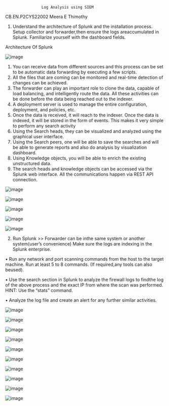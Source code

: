                     Log Analysis using SIEM
CB.EN.P2CYS22002
Meera E Thimothy

1) Understand the architecture of Splunk and the installation process. Setup collector and forwarder,then ensure the logs areaccumulated in Splunk. Familiarize yourself with the dashboard fields.

 Architecture Of Splunk

![image](https://github.com/Meerathimothy/Cyber-Security/assets/57287429/0c6c99a3-65c6-48cd-87fc-065ac186c111)

1) You can receive data from different sources and this process can be set to be automatic data forwarding by executing a few scripts.
2) All the files that are coming can be monitored and real-time detection of changes can be achieved.
3) The forwarder can play an important role to clone the data, capable of load balancing, and intelligently route the data. All these activities can be done before the data being reached out to the indexer.
4) A deployment server is used to manage the entire configuration, deployment, and policies, etc.
5) Once the data is received, it will reach to the indexer. Once the data is indexed, it will be stored in the form of events. This makes it very simple to perform any search activity
6) Using the Search heads, they can be visualized and analyzed using the graphical user interface.
7) Using the Search peers, one will be able to save the searches and will be able to generate reports and also do analysis by visualization dashboard.
8) Using Knowledge objects, you will be able to enrich the existing unstructured data.
9) The search heads and knowledge objects can be accessed via the Splunk web interface. All the communications happen via REST API connection.

![image](https://github.com/Meerathimothy/Cyber-Security/assets/57287429/076ace48-af89-4d20-93c4-172edd29353a)

![image](https://github.com/Meerathimothy/Cyber-Security/assets/57287429/56a09a24-849a-45e4-89ab-edba76ecdf4e)

![image](https://github.com/Meerathimothy/Cyber-Security/assets/57287429/ec171a99-6432-4732-b4c9-8cc131afc50b)

![image](https://github.com/Meerathimothy/Cyber-Security/assets/57287429/d57ab861-b6a4-4d02-a644-df7de81103c6)

![image](https://github.com/Meerathimothy/Cyber-Security/assets/57287429/2369863f-27fd-485e-a677-e7e1e8baef74)


2) Run Splunk >> Forwarder can be inthe same system or another system(user’s convenience) Make sure the logs are indexing in the Splunk enterprise.

• Run any network and port scanning commands from the host to the target machine. Run at least 5 to 8 commands. (If required,any tools can also beused).

• Use the search section in Splunk to analyze the firewall logs to findthe log of the above process and the exact IP from where the scan was performed. HINT: Use the “stats” command.

• Analyze the log file and create an alert for any further similar activities.

![image](https://github.com/Meerathimothy/Cyber-Security/assets/57287429/26bb4cf3-e027-48b9-ac13-fad8ae360602)

![image](https://github.com/Meerathimothy/Cyber-Security/assets/57287429/3e8bd69e-9e2d-4eb0-bd8b-cd03711f6194)

![image](https://github.com/Meerathimothy/Cyber-Security/assets/57287429/76c57f86-1fd8-4808-838b-ee2be7b282ad)

![image](https://github.com/Meerathimothy/Cyber-Security/assets/57287429/65374b81-6988-417e-94bb-7286ee335406)

![image](https://github.com/Meerathimothy/Cyber-Security/assets/57287429/f12af4d9-8e0e-4364-a6a5-68e16151cfc0)

![image](https://github.com/Meerathimothy/Cyber-Security/assets/57287429/d9261ede-bfd2-4c4d-8a46-593959a78d5c)

![image](https://github.com/Meerathimothy/Cyber-Security/assets/57287429/394fe828-7445-4ab9-a822-55072b1d0ac9)

![image](https://github.com/Meerathimothy/Cyber-Security/assets/57287429/0d73a6d9-d743-44b0-873d-27efd557edbe)

![image](https://github.com/Meerathimothy/Cyber-Security/assets/57287429/764bea95-3821-4a52-aaa5-98bffee6a26f)

![image](https://github.com/Meerathimothy/Cyber-Security/assets/57287429/05effa49-e9e6-4b89-9d2b-dc154e577e1d)






